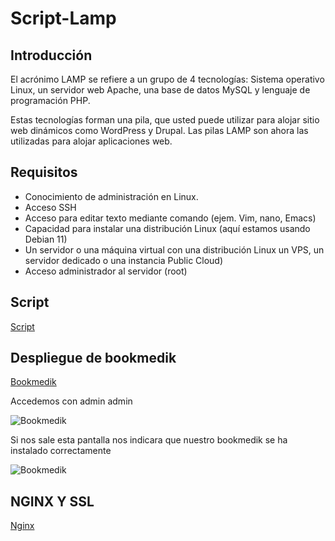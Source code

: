 # Script-Lamp
## Introducción
El acrónimo LAMP se refiere a un grupo de 4 tecnologías: Sistema operativo Linux, un servidor web Apache, una base de datos MySQL y lenguaje de programación PHP.

Estas tecnologías forman una pila, que usted puede utilizar para alojar sitio web dinámicos como WordPress y Drupal. Las pilas LAMP son ahora las utilizadas para alojar aplicaciones web.

## Requisitos

+ Conocimiento de administración en Linux.
+ Acceso SSH
+ Acceso para editar texto mediante comando (ejem. Vim, nano, Emacs)
+ Capacidad para instalar una distribución Linux (aquí estamos usando Debian 11)
+ Un servidor o una máquina virtual con una distribución Linux un VPS, un servidor dedicado o una instancia Public Cloud)
+ Acceso administrador al servidor (root)

## Script

[Script](https://github.com/victorsanmar/script-lamp/blob/main/lamp2.sh) 

## Despliegue de bookmedik

[Bookmedik](https://github.com/evilnapsis/bookmedik)

Accedemos con admin admin

![Bookmedik](https://github.com/victorsanmar/script-lamp/blob/main/imagenes/bk11.PNG)

Si nos sale esta pantalla nos indicara que nuestro bookmedik se ha instalado correctamente

![Bookmedik](https://github.com/victorsanmar/script-lamp/blob/main/imagenes/bk1.PNG)

## NGINX Y SSL

[Nginx](https://github.com/victorsanmar/script-lamp/blob/main/NGINX%20ssl%20y%20balanceo.pdf)
